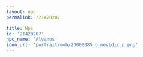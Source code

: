 ```yaml
---
layout: npc
permalink: /21420207

title: Npc
id: '21420207'
npc_name: 'Alvanos'
icon_url: 'portrait/mob/23000085_b_mevidic_p.png'
---
```

